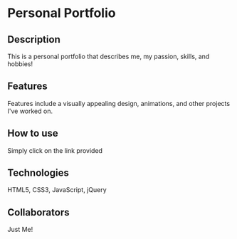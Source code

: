 # Personal Portfolio

## Description
This is a personal portfolio that describes me, my passion, skills, and hobbies!

## Features
Features include a visually appealing design, animations, and other projects I've worked on.

## How to use
Simply click on the link provided

## Technologies
HTML5, CSS3, JavaScript, jQuery

## Collaborators
Just Me!
